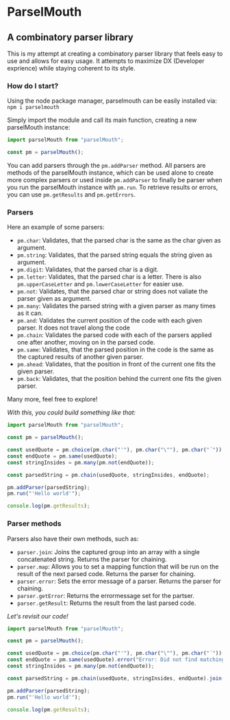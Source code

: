 # ParselMouth
## A combinatory parser library

This is my attempt at creating a combinatory parser library that feels easy to use and allows for easy usage. It attempts to maximize DX (Developer exprience) while staying coherent to its style.

### How do I start?

Using the node package manager, parselmouth can be easily installed via:
```npm i parselmouth```

Simply import the module and call its main function, creating a new parselMouth instance:

```ts
import parselMouth from "parselMouth";

const pm = parselMouth();
```

You can add parsers through the ```pm.addParser``` method. All parsers are methods of the parselMouth instance, which can be used alone to create more complex parsers or used inside ```pm.addParser``` to finally be parser when you run the parselMouth instance with ```pm.run```. To retrieve results or errors, you can use ```pm.getResults``` and ```pm.getErrors```.

### Parsers

Here an example of some parsers:
 - ```pm.char```: Validates, that the parsed char is the same as the char given as argument.
 - ```pm.string```: Validates, that the parsed string equals the string given as argument.
 - ```pm.digit```: Validates, that the parsed char is a digit.
 - ```pm.letter```: Validates, that the parsed char is a letter. There is also ```pm.upperCaseLetter``` and ```pm.lowerCaseLetter``` for easier use.
 - ```pm.not```: Validates, that the parsed char or string does not valiate the parser given as argument.
 - ```pm.many```: Validates the parsed string with a given parser as many times as it can.
 - ```pm.and```: Validates the current position of the code with each given parser. It does not travel along the code
 - ```pm.chain```: Validates the parsed code with each of the parsers applied one after another, moving on in the parsed code.
 - ```pm.same```: Validates, that the parsed position in the code is the same as the captured results of another given parser.
 - ```pm.ahead```: Validates, that the position in front of the current one fits the given parser.
 - ```pm.back```: Validates, that the position behind the current one fits the given parser.

Many more, feel free to explore!

*With this, you could build something like that:*
```ts
import parselMouth from "parselMouth";

const pm = parselMouth();

const usedQuote = pm.choice(pm.char("'"), pm.char("\""), pm.char("´"));
const endQuote = pm.same(usedQuote);
const stringInsides = pm.many(pm.not(endQuote));

const parsedString = pm.chain(usedQuote, stringInsides, endQuote);

pm.addParser(parsedString);
pm.run("'Hello world'");

console.log(pm.getResults);
```

### Parser methods

Parsers also have their own methods, such as:
 - ```parser.join```: Joins the captured group into an array with a single concatenated string. Returns the parser for chaining.
 - ```parser.map```: Allows you to set a mapping function that will be run on the result of the next parsed code. Returns the parser for chaining.
 - ```parser.error```: Sets the error message of a parser. Returns the parser for chaining.
 - ```parser.getError```: Returns the errormessage set for the partser.
 - ```parser.getResult```: Returns the result from the last parsed code.

*Let's revisit our code!*
```ts
import parselMouth from "parselMouth";

const pm = parselMouth();

const usedQuote = pm.choice(pm.char("'"), pm.char("\""), pm.char("´"));
const endQuote = pm.same(usedQuote).error("Error: Did not find matching quotes at end of string.");
const stringInsides = pm.many(pm.not(endQuote));

const parsedString = pm.chain(usedQuote, stringInsides, endQuote).join();

pm.addParser(parsedString);
pm.run("'Hello world'");

console.log(pm.getResults);
```
